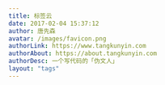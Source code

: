 ```yaml
---
title: 标签云
date: 2017-02-04 15:37:12
author: 唐先森
avatar: /images/favicon.png
authorLink: https://www.tangkunyin.com
authorAbout: https://about.tangkunyin.com
authorDesc: 一个写代码的「伪文人」
layout: "tags"
---
```

